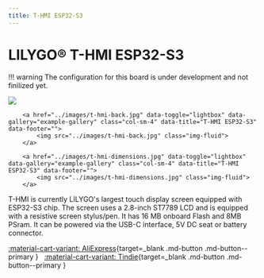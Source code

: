 ```yaml
---
title: T-HMI ESP32-S3
---
```


# LILYGO® T-HMI ESP32-S3

!!! warning
    The configuration for this board is under development and not finilized yet.

<div class="row justify-content-center">
        <a href="../images/t-hmi-front.jpg" data-toggle="lightbox" data-gallery="example-gallery" class="col-sm-4" data-title="T-HMI ESP32-S3" data-footer="">
            <img src="../images/t-hmi-front.jpg" class="img-fluid">
        </a>

        <a href="../images/t-hmi-back.jpg" data-toggle="lightbox" data-gallery="example-gallery" class="col-sm-4" data-title="T-HMI ESP32-S3" data-footer="">
            <img src="../images/t-hmi-back.jpg" class="img-fluid">
        </a>

        <a href="../images/t-hmi-dimensions.jpg" data-toggle="lightbox" data-gallery="example-gallery" class="col-sm-4" data-title="T-HMI ESP32-S3" data-footer="">
            <img src="../images/t-hmi-dimensions.jpg" class="img-fluid">
        </a>
</div>

T-HMI is currently LILYGO's largest touch display screen equipped with ESP32-S3 chip. The screen uses a 2.8-inch ST7789 LCD and is equipped with a resistive screen stylus/pen. It has 16 MB onboard Flash and 8MB PSram. It can be powered via the USB-C interface, 5V DC seat or battery connector.

[:material-cart-variant: AliExpress][1]{target=_blank .md-button .md-button--primary } &nbsp; 
[:material-cart-variant: Tindie][2]{target=_blank .md-button .md-button--primary } &nbsp; 


[1]: https://s.click.aliexpress.com/e/_DkyjoJ7
[2]: https://www.tindie.com/products/lilygo/lilygo-t-hmi-esp32-s3-touch-display-28-inch-lcd/